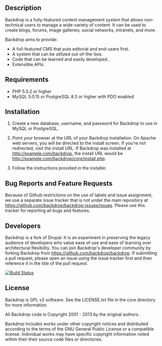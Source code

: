 Description
-----------

Backdrop is a fully-featured content management system that allows non-technical
users to manage a wide-variety of content. It can be used to create blogs,
forums, image galleries, social networks, intranets, and more.

Backdrop aims to provide:

- A full-featured CMS that puts editorial and end-users first.
- A system that can be utilized out-of-the-box.
- Code that can be learned and easily developed..
- Extensible APIs.

Requirements
------------
- PHP 5.3.2 or higher
- MySQL 5.0.15 or PostgreSQL 8.3 or higher with PDO enabled

Installation
------------

1. Create a new database, username, and password for Backdrop to use in MySQL
   or PostgreSQL.

2. Point your browser at the URL of your Backdrop installation. On Apache web
   servers, you will be directed to the install screen. If you're not
   redirected, visit the install URL. If Backdrop was installed at
   http://example.com/backdrop, the install URL would be
   http://example.com/backdrop/core/install.php.

3. Follow the instructions provided in the installer.

Bug Reports and Feature Requests
--------------------------------
Because of Github restrictions on the use of labels and issue assignment,
we use a separate issue tracker that is not under the main repository at
https://github.com/backdrop/backdrop-issues/issues. Please use this tracker
for reporting all bugs and features.

Developers
----------
Backdrop is a fork of Drupal. It is an experiment in preserving the legacy
audience of developers who value ease of use and ease of learning over
architectural flexibility. You can join Backdrop's developer community by
forking Backdrop from https://github.com/backdrop/backdrop. If submitting
a pull request, please open an issue using the issue tracker first and
then reference it in the title of the pull request.

[![Build Status](https://travis-ci.org/backdrop/backdrop.png)](https://travis-ci.org/backdrop/backdrop)

License
-------
Backdrop is GPL v2 software. See the LICENSE.txt file in the core directory
for more information.

All Backdrop code is Copyright 2001 - 2013 by the original authors.

Backdrop includes works under other copyright notices and distributed
according to the terms of the GNU General Public License or a compatible
license. Individual works may have specific copyright information noted within
their their source code files or directories.

